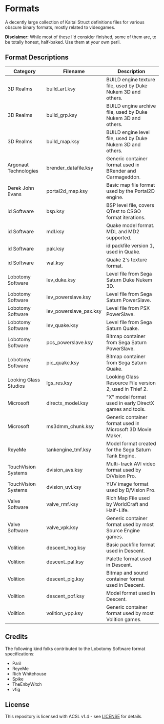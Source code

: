 # Formats

A decently large collection of Kaitai Struct definitions files for various obscure binary formats, mostly related to videogames.

**Disclaimer:** While most of these I'd consider finished, some of them are, to be totally honest, half-baked. Use them at your own peril.

## Format Descriptions

| Category				| Filename					| Description													|
|-----------------------|---------------------------|---------------------------------------------------------------|
| 3D Realms	            | build_art.ksy		        | BUILD engine texture file, used by Duke Nukem 3D and others.	|
| 3D Realms	            | build_grp.ksy		        | BUILD engine archive file, used by Duke Nukem 3D and others.	|
| 3D Realms	            | build_map.ksy		        | BUILD engine level file, used by Duke Nukem 3D and others.	|
| Argonaut Technologies	| brender_datafile.ksy		| Generic container format used in BRender and Carmageddon.		|
| Derek John Evans		| portal2d_map.ksy			| Basic map file format used by the Portal2D engine.			|
| id Software			| bsp.ksy				    | BSP level file, covers QTest to CSGO format iterations.       |
| id Software			| mdl.ksy				    | Quake model format. MDL and MD2 supported.                    |
| id Software			| pak.ksy				    | id packfile version 1, used in Quake.							|
| id Software			| wal.ksy				    | Quake 2's texture format.         							|
| Lobotomy Software		| lev_duke.ksy				| Level file from Sega Saturn Duke Nukem 3D.					|
| Lobotomy Software		| lev_powerslave.ksy		| Level file from Sega Saturn PowerSlave.						|
| Lobotomy Software		| lev_powerslave_psx.ksy	| Level file from PSX PowerSlave.								|
| Lobotomy Software		| lev_quake.ksy				| Level file from Sega Saturn Quake.							|
| Lobotomy Software		| pcs_powerslave.ksy		| Bitmap container from Sega Saturn PowerSlave.					|
| Lobotomy Software		| pic_quake.ksy				| Bitmap container from Sega Saturn Quake.						|
| Looking Glass Studios | lgs_res.ksy				| Looking Glass Resource File version 2, used in Thief 2. 		|
| Microsoft				| directx_model.ksy			| "X" model format used in early DirectX games and tools.		|
| Microsoft				| ms3dmm_chunk.ksy			| Generic container format used in Microsoft 3D Movie Maker.	|
| ReyeMe				| tankengine_tmf.ksy		| Model format created for the Sega Saturn Tank Engine.			|
| TouchVision Systems	| dvision_avs.ksy			| Multi-track AVI video format used by D/Vision Pro.			|
| TouchVision Systems	| dvision_uvi.ksy			| YUV image format used by D/Vision Pro.						|
| Valve Software		| valve_rmf.ksy				| Rich Map File used by WorldCraft and Half-Life.				|
| Valve Software		| valve_vpk.ksy				| Generic container format used by most Source Engine games.	|
| Volition				| descent_hog.ksy			| Basic packfile format used in Descent.						|
| Volition				| descent_pal.ksy			| Palette format used in Descent.								|
| Volition				| descent_pig.ksy			| Bitmap and sound container format used in Descent.			|
| Volition				| descent_pof.ksy			| Model format used in Descent.									|
| Volition				| volition_vpp.ksy			| Generic container format used by most Volition games.			|

## Credits

The following kind folks contributed to the Lobotomy Software format specifications:

- Paril
- ReyeMe
- Rich Whitehouse
- Spike
- TheEnbyWitch
- vfig

## License

This repository is licensed with ACSL v1.4 - see [LICENSE](https://github.com/JaycieErysdren/Formats/blob/main/LICENSE) for details.
